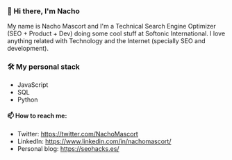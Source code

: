 ### 👋 Hi there, I'm Nacho  

My name is Nacho Mascort and I'm a Technical Search Engine Optimizer (SEO + Product + Dev) doing some cool stuff at Softonic International. I love anything related with Technology and the Internet (specially SEO and development).

### 🛠️ My personal stack
- JavaScript
- SQL
- Python

#### 📫 How to reach me:
- Twitter: https://twitter.com/NachoMascort
- LinkedIn: https://www.linkedin.com/in/nachomascort/
- Personal blog: https://seohacks.es/

<!--
**NachoSEO/NachoSEO** is a ✨ _special_ ✨ repository because its `README.md` (this file) appears on your GitHub profile.

Here are some ideas to get you started:

- 🔭 I’m currently working on ...
- 🌱 I’m currently learning ...
- 👯 I’m looking to collaborate on ...
- 🤔 I’m looking for help with ...
- 💬 Ask me about ...
- 📫 How to reach me: ...
- 😄 Pronouns: ...
- ⚡ Fun fact: ...
-->
